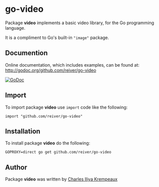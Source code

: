 # go-video

Package **video** implements a basic video library, for the Go programming language.

It is a compliment to Go's built-in `"image"` package.

## Documention

Online documentation, which includes examples, can be found at: http://godoc.org/github.com/reiver/go-video

[![GoDoc](https://godoc.org/github.com/reiver/go-video?status.svg)](https://godoc.org/github.com/reiver/go-video)

## Import

To import package **video** use `import` code like the following:
```
import "github.com/reiver/go-video"
```

## Installation

To install package **video** do the following:
```
GOPROXY=direct go get github.com/reiver/go-video
```

## Author

Package **video** was written by [Charles Iliya Krempeaux](http://reiver.link)
